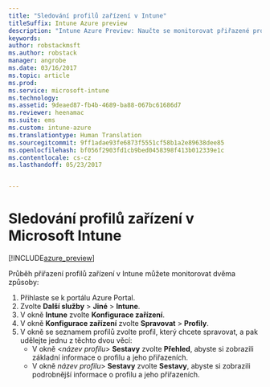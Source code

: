 ```yaml
---
title: "Sledování profilů zařízení v Intune"
titleSuffix: Intune Azure preview
description: "Intune Azure Preview: Naučte se monitorovat přiřazené profily zařízení v Intune."
keywords: 
author: robstackmsft
ms.author: robstack
manager: angrobe
ms.date: 03/16/2017
ms.topic: article
ms.prod: 
ms.service: microsoft-intune
ms.technology: 
ms.assetid: 9deaed87-fb4b-4689-ba88-067bc61686d7
ms.reviewer: heenamac
ms.suite: ems
ms.custom: intune-azure
ms.translationtype: Human Translation
ms.sourcegitcommit: 9ff1adae93fe6873f5551cf58b1a2e89638dee85
ms.openlocfilehash: bf056f2903fd1cb9bed0458398f413b012339e1c
ms.contentlocale: cs-cz
ms.lasthandoff: 05/23/2017


---
```


# <a name="how-to-monitor-device-profiles-in-microsoft-intune"></a>Sledování profilů zařízení v Microsoft Intune

[!INCLUDE[azure_preview](./includes/azure_preview.md)]

Průběh přiřazení profilů zařízení v Intune můžete monitorovat dvěma způsoby:


1. Přihlaste se k portálu Azure Portal.
2. Zvolte **Další služby** > **Jiné** > **Intune**.
3. V okně **Intune** zvolte **Konfigurace zařízení**.
2. V okně **Konfigurace zařízení** zvolte **Spravovat** > **Profily**.
2. V okně se seznamem profilů zvolte profil, který chcete spravovat, a pak udělejte jednu z těchto dvou věcí:
    - V okně <*název profilu*> **Sestavy** zvolte **Přehled**, abyste si zobrazili základní informace o profilu a jeho přiřazeních.
    - V okně *název profilu*> **Sestavy** zvolte **Sestavy**, abyste si zobrazili podrobnější informace o profilu a jeho přiřazeních.

